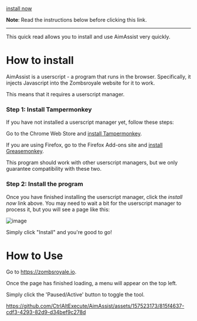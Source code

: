[install now](https://github.com/CtrlAltExecute/AimAssist/raw/main/dist/v1.0.0.user.js)

**Note**: Read the instructions below before clicking this link.

<hr />

This quick read allows you to install and use AimAssist very quickly.

# How to install

AimAssist is a userscript - a program that runs in the browser. Specifically, it injects Javascript into the Zombsroyale website for it to work.

This means that it requires a userscript manager.

### Step 1: Install Tampermonkey

If you have not installed a userscript manager yet, follow these steps: 

Go to the Chrome Web Store and [install Tampermonkey](https://chromewebstore.google.com/detail/tampermonkey/dhdgffkkebhmkfjojejmpbldmpobfkfo).

If you are using Firefox, go to the Firefox Add-ons site and [install Greasemonkey](https://addons.mozilla.org/en-US/firefox/addon/greasemonkey/).

This program should work with other userscript managers, but we only guarantee compatibility with these two.

### Step 2: Install the program

Once you have finished installing the userscript manager, click the _install now_ link above. You may need to wait a bit for the userscript manager to process it,  but you will see a page like this:

![image](https://github.com/CtrlAltExecute/AimAssist/assets/157523173/84983b55-215d-42f0-b205-9143f3f41c13)

Simply click "Install" and you're good to go!

# How to Use

Go to https://zombsroyale.io.

Once the page has finished loading, a menu will appear on the top left.

Simply click the 'Paused/Active' button to toggle the tool.

https://github.com/CtrlAltExecute/AimAssist/assets/157523173/815f4637-cdf3-4293-82d9-d34bef9c278d

